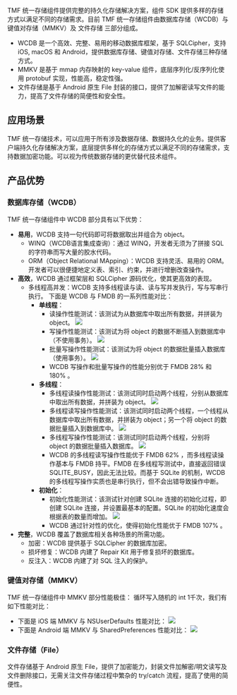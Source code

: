 TMF 统一存储组件提供完整的持久化存储解决方案，组件 SDK 提供多样的存储方式以满足不同的存储需求。目前 TMF 统一存储组件由数据库存储（WCDB）与 键值对存储（MMKV）及 文件存储 三部分组成。
- WCDB 是一个高效、完整、易用的移动数据库框架，基于 SQLCipher，支持 iOS, macOS 和 Android，提供数据库存储、键值对存储、文件存储三种存储方式。
- MMKV 是基于 mmap 内存映射的 key-value 组件，底层序列化/反序列化使用 protobuf 实现，性能高，稳定性强。
- 文件存储是基于 Android 原生 File 封装的接口，提供了加解密读写文件的能力，提高了文件存储的简便性和安全性。

## 应用场景
TMF 统一存储技术，可以应用于所有涉及数据存储、数据持久化的业务。提供客户端持久化存储解决方案，底层提供多样化的存储方式以满足不同的存储需求，支持数据加密功能。可以视为传统数据存储的更优替代技术组件。

## 产品优势

### 数据库存储（WCDB）
TMF 统一存储组件中 WCDB 部分具有以下优势：
- **易用**，WCDB 支持一句代码即可将数据取出并组合为 object。
  -  WINQ（WCDB语言集成查询）：通过 WINQ，开发者无须为了拼接 SQL 的字符串而写大量的胶水代码。
  - ORM（Object Relational MApping）：WCDB 支持灵活、易用的 ORM。开发者可以很便捷地定义表、索引、约束，并进行增删改查操作。
- **高效**，WCDB 通过框架层和 SQLCipher 源码优化，使其更高效的表现。
  - 多线程高并发：WCDB 支持多线程读与读、读与写并发执行，写与写串行执行。
    下面是 WCDB 与 FMDB 的一系列性能对比：
    - **单线程**：
      - 读操作性能测试：该测试为从数据库中取出所有数据，并拼装为 object。
     ![](https://qcloudimg.tencent-cloud.cn/raw/28715c17f5e3e8633f6d43a256c12648.jpg)
      - 写操作性能测试：该测试为将 object 的数据不断插入到数据库中（不使用事务）。
     ![](https://qcloudimg.tencent-cloud.cn/raw/f569fac21e998efd8efc490d43412a33.jpg)
      - 批量写操作性能测试：该测试为将 object 的数据批量插入数据库（使用事务）。
     ![](https://qcloudimg.tencent-cloud.cn/raw/d1a211525b961e4385403daa5ec34b14.jpg)
      - WCDB 写操作和批量写操作的性能分别优于 FMDB 28% 和 180% 。
    - **多线程**：
      - 多线程读操作性能测试：该测试同时启动两个线程，分别从数据库中取出所有数据，并拼装为 object。
     ![](https://qcloudimg.tencent-cloud.cn/raw/bb342096870633d9ebd312d9d4bd1a14.jpg)
      - 多线程读写操作性能测试：该测试同时启动两个线程，一个线程从数据库中取出所有数据，并拼装为 object；另一个将 object 的数据批量插入到数据库中。
     ![](https://qcloudimg.tencent-cloud.cn/raw/7a769af80934800760681588635cf919.jpg)
      - 多线程写操作性能测试：该测试同时启动两个线程，分别将 object 的数据批量插入数据库。
     ![](https://qcloudimg.tencent-cloud.cn/raw/7d356550020f035eb6e67df28a3b4616.jpg)
      - WCDB 的多线程读写操作性能优于 FMDB 62% ，而多线程读操作基本与 FMDB 持平。FMDB 在多线程写测试中，直接返回错误 SQLITE_BUSY，因此无法比较。而基于 SQLite 的机制，WCDB 的多线程写操作实质也是串行执行，但不会出错导致操作中断。
    - **初始化**：
      - 初始化性能测试：该测试针对创建 SQLite 连接的初始化过程，即创建 SQLite 连接，并设置最基本的配置。SQLite 的初始化速度会根据表的数量而增加。
	 ![](https://qcloudimg.tencent-cloud.cn/raw/27318a85d7dd52fefbe83e9cf2e84933.jpg)
      - WCDB 通过针对性的优化，使得初始化性能优于 FMDB 107% 。
- **完整**，WCDB 覆盖了数据库相关各种场景的所需功能。
  - 加密：WCDB 提供基于 SQLCipher 的数据库加密。
  - 损坏修复：WCDB 内建了 Repair Kit 用于修复损坏的数据库。
  - 反注入：WCDB 内建了对 SQL 注入的保护。

### 键值对存储（MMKV）
TMF 统一存储组件中 MMKV 部分性能极佳：
循环写入随机的 int 1千次，我们有如下性能对比：
- 下面是 iOS 端 MMKV 与 NSUserDefaults 性能对比：
![](https://qcloudimg.tencent-cloud.cn/raw/4aad2b5b46546772d03734148daccbf2.jpg)
- 下面是 Android 端 MMKV 与 SharedPreferences 性能对比：
![](https://qcloudimg.tencent-cloud.cn/raw/3bc969b95cf57c77ec08c73124f6a3aa.jpg)

### 文件存储（File）
文件存储基于 Android 原生 File，提供了加密能力，封装文件加解密/明文读写及文件删除接口，无需关注文件存储过程中繁杂的 try/catch 流程，提高了使用的简便性。


